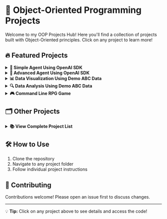 # 🚀 Object-Oriented Programming Projects

Welcome to my OOP Projects Hub! Here you'll find a collection of projects built with Object-Oriented principles. Click on any project to learn more!

## 🔥 Featured Projects

<details>
<summary><b>🤖 Simple Agent Using OpenAI SDK</b></summary>

A clean implementation of an AI agent using OpenAI's API with basic functionality.

**Features:**
- Chat interface
- Context memory
- Response streaming

**Tech Stack:** Python, OpenAI SDK, OOP principles

[View Code](https://github.com/subhankaladi/Object_Oriented_Programming_Projects/tree/main/simple_openai_sdk_agent)
</details>

<details>
<summary><b>🧠 Advanced Agent Using OpenAI SDK</b></summary>

Sophisticated AI agent with enhanced capabilities building on the simple version.

**Features:**
- Multi-step reasoning
- Tool usage (web search, calculations)
- Persistent conversation history
- Customizable personality

**Tech Stack:** Python, OpenAI SDK, Advanced OOP patterns

[View Code](https://github.com/subhankaladi/Object_Oriented_Programming_Projects/tree/main/advance_agent)
</details>

<details>
<summary><b>📊 Data Visualization Using Demo ABC Data</b></summary>

Beautiful data visualizations created from sample ABC Corporation dataset.

**Features:**
- Interactive charts
- Statistical summaries
- Export functionality

**Tech Stack:** Python, Matplotlib/Seaborn, Pandas, OOP design

[View Code](https://github.com/subhankaladi/Object_Oriented_Programming_Projects/tree/main/Data-Visulization)
</details>

<details>
<summary><b>🔍 Data Analysis Using Demo ABC Data</b></summary>

Comprehensive data analysis pipeline for business insights.

**Features:**
- Data cleaning pipeline
- Statistical analysis
- Report generation
- Anomaly detection

**Tech Stack:** Python, Pandas, NumPy, OOP architecture

[View Code](https://github.com/subhankaladi/Object_Oriented_Programming_Projects/tree/main/Advance_Data_Analysis_Tool)
</details>

<details>
<summary><b>🎮 Command Line RPG Game</b></summary>

Text-based adventure game with RPG elements - all in your terminal!

**Features:**
- Character progression
- Inventory system
- Combat mechanics
- Multiple endings

**Tech Stack:** Python, OOP game design patterns

[View Code](https://github.com/subhankaladi/Object_Oriented_Programming_Projects/tree/main/Command_Line_RPG_Game)
</details>

## 🗂️ Other Projects

<details>
<summary><b>📚 View Complete Project List</b></summary>

Here are additional projects in this repository:

1. [Personal Library Manager](https://github.com/subhankaladi/Object_Oriented_Programming_Projects/tree/main/library-manager-with_OOPs)
2. [Quiz App](https://github.com/subhankaladi/Object_Oriented_Programming_Projects/tree/main/quiz_app)
3. [Time Zone](https://github.com/subhankaladi/Object_Oriented_Programming_Projects/tree/main/time_zone)
4. [Todo List](https://github.com/subhankaladi/Object_Oriented_Programming_Projects/tree/main/todo_list)
5. [Password Generator](https://github.com/subhankaladi/Object_Oriented_Programming_Projects/tree/main/password_generator)

...and many more!
</details>

## 🛠️ How to Use

1. Clone the repository
2. Navigate to any project folder
3. Follow individual project instructions

## 🤝 Contributing

Contributions welcome! Please open an issue first to discuss changes.

---

💡 **Tip:** Click on any project above to see details and access the code!